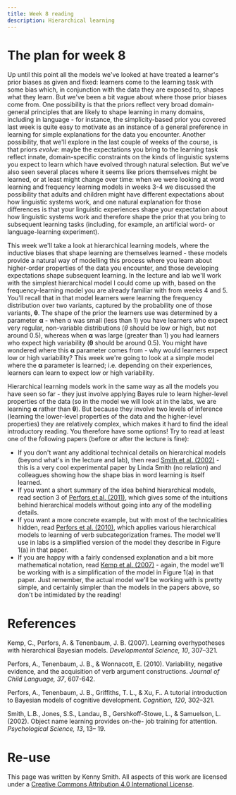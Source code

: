 ```yaml
---
title: Week 8 reading
description: Hierarchical learning
---
```



# The plan for week 8

Up until this point all the models we've looked at have treated a learner's prior biases as given and fixed: learners come to the learning task with some bias which, in conjunction with the data they are exposed to, shapes what they learn. But we've been a bit vague about where those prior biases come from. One possibility is that the priors reflect very broad domain-general principles that are likely to shape learning in many domains, including in language - for instance, the simplicity-based prior you covered last week is quite easy to motivate as an instance of a general preference in learning for simple explanations for the data you encounter. Another possibility, that we'll explore in the last couple of weeks of the course, is that priors *evolve*: maybe the expectations you bring to the learning task reflect innate, domain-specific constraints on the kinds of linguistic systems you expect to learn which have evolved through natural selection. But we've also seen several places where it seems like priors themselves might be learned, or at least might change over time: when we were looking at word learning and frequency learning models in weeks 3-4 we discussed the possibility that adults and children might have different expectations about how linguistic systems work, and one natural explanation for those differences is that your linguistic experiences shape your expectation about how linguistic systems work and therefore shape the prior that you bring to subsequent learning tasks (including, for example, an artificial word- or language-learning experiment).

This week we'll take a look at hierarchical learning models, where the inductive biases that shape learning are themselves learned - these models provide a natural way of modelling this process where you learn about higher-order properties of the data you encounter, and those developing expectations shape subsequent learning. In the lecture and lab we'll work with the simplest hierarchical model I could come up with, based on the frequency-learning model you are already familiar with from weeks 4 and 5. You'll recall that in that model learners were learning the frequency distribution over two variants, captured by the probability one of those variants, **θ**. The shape of the prior the learners use was determined by a parameter **α** - when α was small (less than 1) you have learners who expect very regular, non-variable distributions ($\theta$ should be low or high, but not around 0.5), whereas when **α** was large (greater than 1) you had learners who expect high variability (**θ** should be around 0.5). You might have wondered where this **α** parameter comes from - why would learners expect low or high variability? This week we're going to look at a simple model where the **α** parameter is learned; i.e. depending on their experiences, learners can learn to expect low or high variability.

Hierarchical learning models work in the same way as all the models you have seen so far - they just involve applying Bayes rule to learn higher-level properties of the data (so in the model we will look at in the labs, we are learning **α** rather than **θ**). But because they involve two levels of inference (learning the lower-level properties of the data and the higher-level properties) they are relatively complex, which makes it hard to find the ideal introductory reading. You therefore have some options! Try to read at least one of the following papers (before or after the lecture is fine):
- If you don't want any additional technical details on hierarchical models (beyond what's in the lecture and lab), then read [Smith et al. (2002)](https://discovered.ed.ac.uk/permalink/f/1s15qcp/TN_cdi_gale_infotracacademiconefile_A83520403) - this is a very cool experimental paper by Linda Smith (no relation) and colleagues showing how the shape bias in word learning is itself learned.
- If you want a short summary of the idea behind hierarchical models, read section 3 of [Perfors et al. (2011)](https://cocosci.princeton.edu/tom/papers/LabPublications/BayesCogDev.pdf), which gives some of the intuitions behind hierarchical models without going into any of the modelling details.
- If you want a more concrete example, but with most of the technicalities hidden, read [Perfors et al. (2010)](https://discovered.ed.ac.uk/permalink/f/1s15qcp/TN_cdi_proquest_miscellaneous_733914212), which applies various hierarchical models to learning of verb subcategorization frames. The model we'll use in labs is a simplified version of the model they describe in Figure 1(a) in that paper.
- If you are happy with a fairly condensed explanation and a bit more mathematical notation, read [Kemp et al. (2007)](https://web.mit.edu/cocosci/Papers/devsci07_kempetal.pdf) - again, the model we'll be working with is a simplification of the model in Figure 1(a) in that paper.
Just remember, the actual model we'll be working with is pretty simple, and certainly simpler than the models in the papers above, so don't be intimidated by the reading!

# References

Kemp, C., Perfors, A. & Tenenbaum, J. B. (2007). Learning overhypotheses with hierarchical Bayesian models. *Developmental Science, 10*, 307–321.

Perfors, A., Tenenbaum, J. B., & Wonnacott, E. (2010). Variability, negative evidence, and the acquisition of verb argument constructions. *Journal of Child Language, 37*, 607-642.

Perfors, A., Tenenbaum, J. B., Griffiths, T. L., & Xu, F.. A tutorial introduction to Bayesian models of cognitive development. *Cognition, 120*, 302–321.

Smith, L.B., Jones, S.S., Landau, B., Gershkoff-Stowe, L., & Samuelson, L. (2002). Object name learning provides on-the- job training for attention. *Psychological Science, 13*, 13– 19.


# Re-use

This page was written by Kenny Smith. All aspects of this work are licensed under a [Creative Commons Attribution 4.0 International License](http://creativecommons.org/licenses/by/4.0/).
